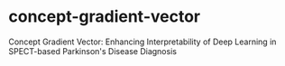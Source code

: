 # concept-gradient-vector
Concept Gradient Vector: Enhancing Interpretability of Deep Learning in SPECT-based Parkinson's Disease Diagnosis
